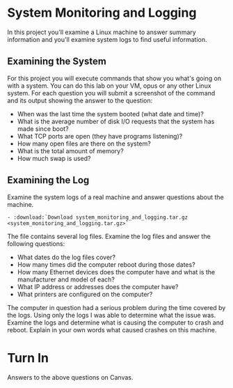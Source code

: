 # System Monitoring and Logging

In this project you'll examine a Linux machine to answer summary information and you'll examine system logs to find useful information. 

## Examining the System  

For this project you will execute commands that show you what's going on with a system. You can do this lab on your VM, opus or any other Linux system. For each question you will submit a screenshot of the command and its output showing the answer to the question:

  - When was the last time the system booted (what date and time)?
  - What is the average number of disk I/O requests that the system has made since boot?
  - What TCP ports are open (they have programs listening)?
  - How many open files are there on the system?
  - What is the total amount of memory? 
  - How much swap is used? 

## Examining the Log  

Examine the system logs of a real machine and answer questions about the machine.

```eval_rst
- :download:`Download system_monitoring_and_logging.tar.gz <system_monitoring_and_logging.tar.gz>` 
```
The file contains several log files. Examine the log files and answer the following questions:

  - What dates do the log files cover?
  - How many times did the computer reboot during those dates?
  - How many Ethernet devices does the computer have and what is the manufacturer and model of each?
  - What IP address or addresses does the computer have?
  - What printers are configured on the computer?

The computer in question had a serious problem during the time covered by the logs. Using only the logs I was able to determine what the issue was. Examine the logs and determine what is causing the computer to crash and reboot. Explain in your own words what caused crashes on this machine. 

# Turn In 

Answers to the above questions on Canvas.
